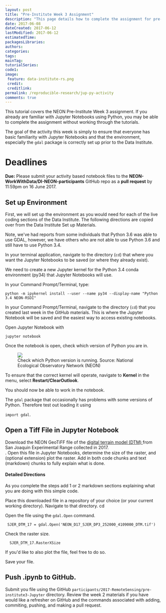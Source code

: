 ```yaml
---
layout: post
title: "Pre-Institute Week 3 Assignment"
description: "This page details how to complete the assignment for pre-Institute week 3."
date: 2017-06-08
dateCreated: 2017-06-12
lastModified: 2017-06-12
estimatedTime:
packagesLibraries:
authors:
categories:
tags:
mainTag: 
tutorialSeries: 
code1:
image:
 feature: data-institute-rs.png
 credit:
 creditlink:
permalink: /reproducible-research/jup-py-activity
comments: true
---
```



This tutorial covers the NEON Pre-Institute Week 3 assignment. If you already
are familiar with Jupyter Notebooks using Python, you may be able to complete the 
assignment without working through the tutorials. 

The goal of the activity this week is simply to ensure that everyone has basic
familiarity with Jupyter Notebooks and that the environment, especially the 
`gdal` package is correctly set up prior to the Data Institute.  

<div id="objectives" markdown="1">

# Deadlines
**Due:** Please submit your activity based notebook files to the
**NEON-WorkWithData/DI-NEON-participants** GitHub repo as a **pull request**
by 11:59pm on 16 June 2017.

</div>


## Set up Environment 

First, we will set up the environment as you would need for each of the live 
coding sections of the Data Institute. The following directions are copied over
from the Data Institute Set up Materials.

Note, we've had reports from some individuals that Python 3.6 was able to use 
GDAL, however, we have others who are not able to use Python 3.6 and still have 
to use Python 3.4.  

In your terminal application, navigate to the directory (`cd`) that where you
want the Jupyter Notebooks to be saved (or where they already exist). 

We need to create a new Jupyter kernel for the Python 3.4 conda environment 
(py34) that Jupyter Notebooks will use. 

In your Command Prompt/Terminal, type: 

`python -m ipykernel install --user --name py34 --display-name "Python 3.4 NEON-RSDI"`

In your Command Prompt/Terminal, navigate to the directory (`cd`) that you 
created last week in the GitHub materials. This is where the Jupyter Notebook 
will be saved and the easiest way to access existing notebooks. 

Open Jupyter Notebook with 

`jupyter notebook`

Once the notebook is open, check which version of Python you are in. 

 <figure>
	<a href="{{ site.baseurl }}/images/Python/setup/check-python-env.png">
	<img src="{{ site.baseurl }}/images/Python/setup/check-python-env.png"></a>
	<figcaption> Check which Python version is running. 
	Source: National Ecological Observatory Network (NEON)  
	</figcaption>
</figure>

To ensure that the correct kernel will operate, navigate to **Kernel** in the menu, 
select **Restart/ClearOutlook**. 

You should now be able to work in the notebook. 

The `gdal` package that occasionally has problems with some versions of Python. 
Therefore test out loading it using 

`import gdal`.  

## Open a Tiff File in Jupyter Notebook 

Download the NEON GeoTiFF file of the 
<a href="https://neondata.sharefile.com/d-s9297db4154a4dceb"> digital terrain model (DTM) </a> 
from San Joaquin Experimental Range collected in 2017.   
. 
Open this file in Jupyter Notebooks, determine the size of the raster, and 
(optional extension) plot the raster. Add in both code chunks and text (markdown) chunks
to fully explain what is done. 

#### Detailed Directions

As you complete the steps add 1 or 2 markdown sections explaining what you are 
doing with this simple code. 


Place this downloaded file in a repository of your choice (or your current 
working directory). Navigate to that directory. 
	 cd <file-path-here>

Open the file using the `gdal.Open` command.  

	 SJER_DTM_17 = gdal.Open('NEON_D17_SJER_DP3_252000_4109000_DTM.tif')

Check the raster size. 

	  SJER_DTM_17.RasterXSize

If you'd like to also plot the file, feel free to do so.  

Save your file. 


## Push .ipynb to GitHub.  

Submit you file using the GitHub `participants/2017-RemoteSensing/pre-institute3-Jupyter` 
directory. Review the week 2 materials if you have would like a refresher on 
GitHub and the commands associated with adding, commiting, pushing, and making 
a pull request. 


